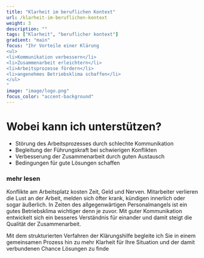 ```yaml
---
title: "Klarheit im beruflichen Kontext"
url: /klarheit-im-beruflichen-kontext
weight: 3
description: ""
tags: ["Klarheit", "beruflicher kontext"]
gradient: "main"
focus: "Ihr Vorteile einer Klärung
<ul>
<li>Kommunikation verbessern</li>
<li>Zusammenarbeit erleichtern</li>
<li>Arbeitsprozesse fördern</li>
<li>angenehmes Betriebsklima schaffen</li>
</ul>
"
image: "image/logo.png"
focus_color: "accent-background"
---
```

# Wobei kann ich unterstützen?
- Störung des Arbeitsprozesses durch schlechte Kommunikation
- Begleitung der Führungskraft bei schwierigen Konflikten
- Verbesserung der Zusammenarbeit durch guten Austausch
- Bedingungen für gute Lösungen schaffen

### mehr lesen
Konflikte am Arbeitsplatz kosten Zeit, Geld und Nerven. Mitarbeiter verlieren die Lust an der Arbeit, melden sich öfter krank, kündigen innerlich oder sogar äußerlich. In Zeiten des allgegenwärtigen Personalmangels ist ein gutes Betriebsklima wichtiger denn je zuvor. Mit guter Kommunikation entwickelt sich ein besseres Verständnis für einander und damit steigt die Qualität der Zusammenarbeit.

Mit dem strukturierten Verfahren der Klärungshilfe begleite ich Sie in einem gemeinsamen Prozess hin zu mehr Klarheit für Ihre Situation und der damit verbundenen Chance Lösungen zu finde
